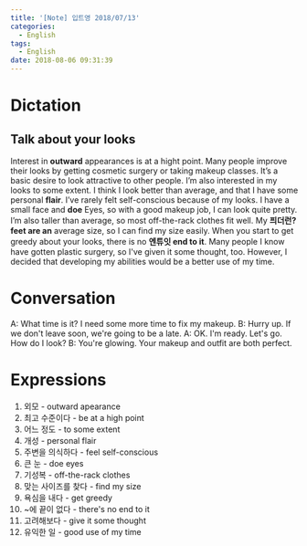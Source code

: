 ```yaml
---
title: '[Note] 입트영 2018/07/13'
categories:
  - English
tags:
  - English
date: 2018-08-06 09:31:39
---
```


# Dictation
## Talk about your looks
Interest in **outward** appearances is at a hight point. Many people improve their looks by getting cosmetic surgery or taking makeup classes. It’s a basic desire to look attractive to other people. I’m also interested in my looks to some extent. I think I look better than average, and that I have some personal **flair**. I’ve rarely felt self-conscious because of my looks. I have a small face and **doe** Eyes, so with a good makeup job, I can look quite pretty. I’m also taller than average, so most off-the-rack clothes fit well. My **픠더런? feet are an** average size, so I can find my size easily. When you start to get greedy about your looks, there is no **엔튜잇 end to it**. Many people I know have gotten plastic surgery, so I've given it some thought, too. However, I decided that developing my abilities would be a better use of my time. 

# Conversation
A: What time is it? I need some more time to fix my makeup.
B: Hurry up. If we don't leave soon, we're going to be a late.
A: OK. I'm ready. Let's go. How do I look?
B: You're glowing. Your makeup and outfit are both perfect.

# Expressions
1. 외모 - outward apearance
2. 최고 수준이다 - be at a high point
3. 어느 정도 - to some extent
4. 개성 - personal flair
5. 주변을 의식하다 - feel self-conscious
6. 큰 눈 - doe eyes
7. 기성복 - off-the-rack clothes
8. 맞는 사이즈를 찾다 - find my size
9. 욕심을 내다 - get greedy
10. ~에 끝이 없다 - there's no end to it
11. 고려해보다 - give it some thought
12. 유익한 일 - good use of my time